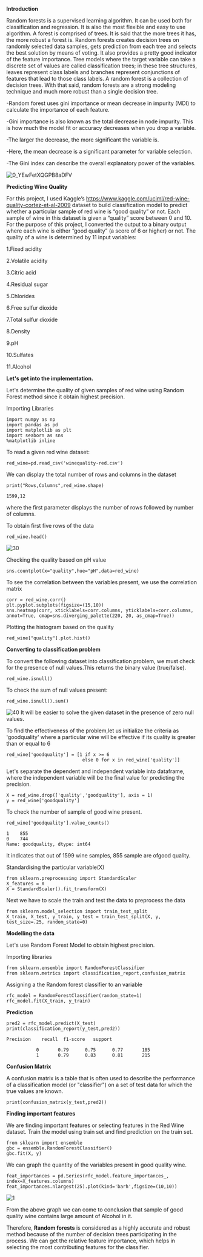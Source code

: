 **Introduction**

  Random forests is a supervised learning algorithm. It can be used both for classification and regression. It is also the most flexible and easy to use algorithm. A forest is comprised of trees. It is said that the more trees it has, the more robust a forest is. Random forests creates decision trees on randomly selected data samples, gets prediction from each tree and selects the best solution by means of voting. It also provides a pretty good indicator of the feature importance.
   Tree models where the target variable can take a discrete set of values are called classification trees; in these tree structures, leaves represent class labels and branches represent conjunctions of features that lead to those class labels. A random forest is a collection of decision trees. With that said, random forests are a strong modeling technique and much more robust than a single decision tree.

-Random forest uses gini importance or mean decrease in impurity (MDI) to calculate the importance of each feature. 

-Gini importance is also known as the total decrease in node impurity. This is how much the model fit or accuracy decreases when you drop a variable. 

-The larger the decrease, the more significant the variable is. 

-Here, the mean decrease is a significant parameter for variable selection. 

-The Gini index can describe the overall explanatory power of the variables.
 
![0_YEwFetXQGPB8aDFV](https://user-images.githubusercontent.com/66662946/87627957-879f6180-c74d-11ea-9e62-5ccca392d2b1.png)
 
**Predicting Wine Quality**
 
  For this project, I used Kaggle’s https://www.kaggle.com/uciml/red-wine-quality-cortez-et-al-2009 dataset to build  classification model to predict whether a particular sample of red wine is “good quality” or not. Each sample of wine in this dataset is given a “quality” score between 0 and 10. For the purpose of this project, I converted the output to a binary output where each wine is either “good quality” (a score of 6 or higher) or not. The quality of a wine is determined by 11 input variables:
  
 1.Fixed acidity
 
 2.Volatile acidity
 
 3.Citric acid
 
 4.Residual sugar
 
 5.Chlorides
 
 6.Free sulfur dioxide
 
 7.Total sulfur dioxide
 
 8.Density
 
 9.pH
 
 10.Sulfates
 
 11.Alcohol
 
 **Let's get into the implementation.**
 
 Let's determine the quality of given samples of red wine using Random Forest method since it obtain highest precision.
 
 Importing Libraries
 ```
import numpy as np
import pandas as pd
import matplotlib as plt
import seaborn as sns
%matplotlib inline
```

To read a given red wine dataset:
```
red_wine=pd.read_csv('winequality-red.csv')
```

We can display the total number of rows and columns in the dataset
```
print("Rows,Columns",red_wine.shape)
```
```
1599,12
```

where the first parameter displays the number of rows followed by number of columns.

To obtain first five rows of the data
```
red_wine.head()
```
![30](https://user-images.githubusercontent.com/66662946/87628552-d3063f80-c74e-11ea-95cf-3a248bf83421.png)

Checking the quality based on pH value
```
sns.countplot(x="quality",hue="pH",data=red_wine)
```

To see the correlation between the variables present, we use the correlation matrix
```
corr = red_wine.corr()
plt.pyplot.subplots(figsize=(15,10))
sns.heatmap(corr, xticklabels=corr.columns, yticklabels=corr.columns, annot=True, cmap=sns.diverging_palette(220, 20, as_cmap=True))
```

Plotting the histogram based on the quality
```
red_wine["quality"].plot.hist()
```

**Converting to classification problem**

To convert the following dataset into classification problem, we must check for the presence of null values.This returns the binary value (true/false).
```
red_wine.isnull()
```

To check the sum of null values present:
```
red_wine.isnull().sum()
```
![40](https://user-images.githubusercontent.com/66662946/87628714-309a8c00-c74f-11ea-9e80-b1af2c8a5bb6.png)
It will be easier to solve the given dataset in the presence of zero null values.


To find the effectiveness of the problem,let us initialize the criteria as 'goodquality' where a particular wine will be effective if its quality is greater than or equal to 6
```
red_wine['goodquality'] = [1 if x >= 6 
                            else 0 for x in red_wine['quality']]
```

Let's separate the dependent and independent variable into dataframe, where the independent variable will be the final value for predicting the precision.
```
X = red_wine.drop(['quality','goodquality'], axis = 1)
y = red_wine['goodquality']
```

To check the number of sample of good wine present.
```
red_wine['goodquality'].value_counts()

1    855
0    744
Name: goodquality, dtype: int64
```
It indicates that out of 1599 wine samples, 855 sample are ofgood quality. 

Standardising the particular variable(X)
```
from sklearn.preprocessing import StandardScaler
X_features = X
X = StandardScaler().fit_transform(X)
```
Next we have to scale the train and test the data to preprocess the data
```
from sklearn.model_selection import train_test_split
X_train, X_test, y_train, y_test = train_test_split(X, y, test_size=.25, random_state=0)
```

**Modelling the data**

Let's use Random Forest Model to obtain highest precision.

Importing libraries
```
from sklearn.ensemble import RandomForestClassifier
from sklearn.metrics import classification_report,confusion_matrix
```

Assigning a the Random forest classifier to an variable
```
rfc_model = RandomForestClassifier(random_state=1)
rfc_model.fit(X_train, y_train)
```

**Prediction**
```
pred2 = rfc_model.predict(X_test)
print(classification_report(y_test,pred2))
```

```
Precision    recall  f1-score   support

           0       0.79      0.75      0.77       185
           1       0.79      0.83      0.81       215
```

**Confusion Matrix**

A confusion matrix is a table that is often used to describe the performance of a classification model (or "classifier") on a set of test data for which the true values are known.
```
print(confusion_matrix(y_test,pred2))
```

**Finding important features**

We are finding important features or selecting features in the Red Wine dataset.
Train the model using train set and find prediction on the train set.
```
from sklearn import ensemble
gbc = ensemble.RandomForestClassifier()
gbc.fit(X, y)
```

We can graph the quantity of the variables present in good quality wine.
```
feat_importances = pd.Series(rfc_model.feature_importances_, index=X_features.columns)
feat_importances.nlargest(25).plot(kind='barh',figsize=(10,10))
```

![1](https://user-images.githubusercontent.com/66662946/87627791-24153400-c74d-11ea-8315-487da74a8057.png)

From the above graph we can come to conclusion that sample of good quality wine contains large amount of Alcohol in it.


Therefore, **Random forests** is considered as a highly accurate and robust method because of the number of decision trees participating in the process.
We can get the relative feature importance, which helps in selecting the most contributing features for the classifier.


